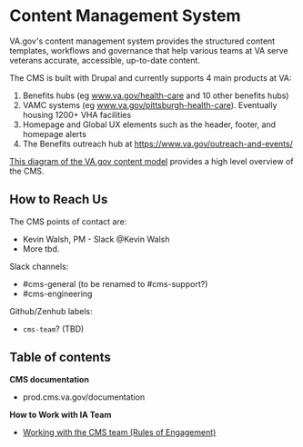 # Content Management System

VA.gov's content management system provides the structured content templates, workflows and governance that help various teams at VA serve veterans accurate, accessible, up-to-date content.

The CMS is built with Drupal and currently supports 4 main products at VA: 
1. Benefits hubs (eg www.va.gov/health-care and 10 other benefits hubs)
1. VAMC systems (eg www.va.gov/pittsburgh-health-care). Eventually housing 1200+ VHA facilities
1. Homepage and Global UX elements such as the header, footer, and homepage alerts
1. The Benefits outreach hub at https://www.va.gov/outreach-and-events/

[This diagram of the VA.gov content model]() provides a high level overview of the CMS.

## How to Reach Us

The CMS points of contact are:  
- Kevin Walsh, PM - Slack @Kevin Walsh
- More tbd.

Slack channels: 
- #cms-general (to be renamed to #cms-support?)
- #cms-engineering 

Github/Zenhub labels: 
- `cms-team`? (TBD)

## Table of contents

**CMS documentation**
- prod.cms.va.gov/documentation

**How to Work with IA Team**
- [Working with the CMS team (Rules of Engagement)](working-with-cms-team.md)

